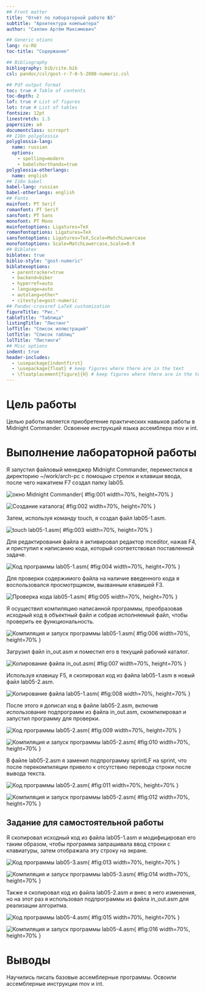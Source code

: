 ```yaml
---
## Front matter
title: "Отчёт по лабораторной работе №5"
subtitle: "Архитектура компьютера"
author: "Саяпин Артём Максимович"

## Generic otions
lang: ru-RU
toc-title: "Содержание"

## Bibliography
bibliography: bib/cite.bib
csl: pandoc/csl/gost-r-7-0-5-2008-numeric.csl

## Pdf output format
toc: true # Table of contents
toc-depth: 2
lof: true # List of figures
lot: true # List of tables
fontsize: 12pt
linestretch: 1.5
papersize: a4
documentclass: scrreprt
## I18n polyglossia
polyglossia-lang:
  name: russian
  options:
	- spelling=modern
	- babelshorthands=true
polyglossia-otherlangs:
  name: english
## I18n babel
babel-lang: russian
babel-otherlangs: english
## Fonts
mainfont: PT Serif
romanfont: PT Serif
sansfont: PT Sans
monofont: PT Mono
mainfontoptions: Ligatures=TeX
romanfontoptions: Ligatures=TeX
sansfontoptions: Ligatures=TeX,Scale=MatchLowercase
monofontoptions: Scale=MatchLowercase,Scale=0.9
## Biblatex
biblatex: true
biblio-style: "gost-numeric"
biblatexoptions:
  - parentracker=true
  - backend=biber
  - hyperref=auto
  - language=auto
  - autolang=other*
  - citestyle=gost-numeric
## Pandoc-crossref LaTeX customization
figureTitle: "Рис."
tableTitle: "Таблица"
listingTitle: "Листинг"
lofTitle: "Список иллюстраций"
lotTitle: "Список таблиц"
lolTitle: "Листинги"
## Misc options
indent: true
header-includes:
  - \usepackage{indentfirst}
  - \usepackage{float} # keep figures where there are in the text
  - \floatplacement{figure}{H} # keep figures where there are in the text
---
```


# Цель работы

Целью работы является приобретение практических навыков работы в Midnight Commander. 
Освоение инструкций языка ассемблера mov и int.

# Выполнение лабораторной работы

Я запустил файловый менеджер Midnight Commander, переместился в директорию ~/work/arch-pc с помощью стрелок и клавиши ввода, после чего нажатием F7 создал папку lab05.

![окно Midnight Commander](image/01.png){ #fig:001 width=70%, height=70% }

![Создание каталога](image/02.png){ #fig:002 width=70%, height=70% }

Затем, используя команду touch, я создал файл lab05-1.asm.

![touch lab05-1.asm](image/03.png){ #fig:003 width=70%, height=70% }

Для редактирования файла я активировал редактор mceditor, нажав F4, и приступил к написанию кода, который соответствовал поставленной задаче.

![Код программы lab05-1.asm](image/04.png){ #fig:004 width=70%, height=70% }

Для проверки содержимого файла на наличие введенного кода я воспользовался просмотрщиком, вызванным клавишей F3.

![Проверка кода lab05-1.asm](image/05.png){ #fig:005 width=70%, height=70% }

Я осуществил компиляцию написанной программы, преобразовав исходный код в объектный файл и собрав исполняемый файл, чтобы проверить ее функциональность.
 
![Компиляция и запуск программы lab05-1.asm](image/06.png){ #fig:006 width=70%, height=70% }

Загрузил файл in_out.asm и поместил его в текущий рабочий каталог.

![Копирование файла in_out.asm](image/07.png){ #fig:007 width=70%, height=70% }

Используя клавишу F5, я скопировал код из файла lab05-1.asm в новый файл lab05-2.asm.

![Копирование файла lab05-1.asm](image/08.png){ #fig:008 width=70%, height=70% }

После этого я дописал код в файле lab05-2.asm, включив использование подпрограмм из файла in_out.asm, скомпилировал и запустил программу для проверки.

![Код программы lab05-2.asm](image/09.png){ #fig:009 width=70%, height=70% }

![Компиляция и запуск программы lab05-2.asm](image/10.png){ #fig:010 width=70%, height=70% }

В файле lab05-2.asm я заменил подпрограмму sprintLF на sprint, что после перекомпиляции привело к отсутствию перевода строки после вывода текста.

![Код программы lab05-2.asm](image/11.png){ #fig:011 width=70%, height=70% }

![Компиляция и запуск программы lab05-2.asm](image/12.png){ #fig:012 width=70%, height=70% }

##  Задание для самостоятельной работы

Я скопировал исходный код из файла lab05-1.asm и модифицировал его таким образом, чтобы программа запрашивала ввод строки с клавиатуры, затем отображала эту строку на экране.

![Код программы lab05-3.asm](image/13.png){ #fig:013 width=70%, height=70% }

![Компиляция и запуск программы lab05-3.asm](image/14.png){ #fig:014 width=70%, height=70% }

Также я скопировал код из файла lab05-2.asm и внес в него изменения, но на этот раз я использовал подпрограммы из файла in_out.asm для реализации алгоритма.

![Код программы lab05-4.asm](image/15.png){ #fig:015 width=70%, height=70% }

![Компиляция и запуск программы lab05-4.asm](image/16.png){ #fig:016 width=70%, height=70% }

# Выводы

Научились писать базовые ассемблерные программы. Освоили ассемблерные инструкции mov и int.
